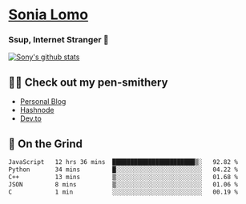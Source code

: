# [Sonia Lomo](https://sonylomo.github.io/) 
### Ssup, Internet Stranger 🤩

<a href="https://github.com/sonylomo/github-readme-stats">
  <img align="center" src="https://media.giphy.com/media/lU05nFSW6Y2A/giphy.gif" alt="Sony's github stats" />
</a>

## ✍🏾 Check out my pen-smithery
- [Personal Blog](https://www.sonylomo.dev/blog)
- [Hashnode](https://sonylomo.hashnode.dev/)
- [Dev.to](https://dev.to/sonylomo)

## 🤡 On the Grind
<!--START_SECTION:waka-->

```txt
JavaScript   12 hrs 36 mins  ███████████████████████▒░   92.82 %
Python       34 mins         █░░░░░░░░░░░░░░░░░░░░░░░░   04.22 %
C++          13 mins         ▒░░░░░░░░░░░░░░░░░░░░░░░░   01.68 %
JSON         8 mins          ▒░░░░░░░░░░░░░░░░░░░░░░░░   01.06 %
C            1 min           ░░░░░░░░░░░░░░░░░░░░░░░░░   00.19 %
```

<!--END_SECTION:waka-->
